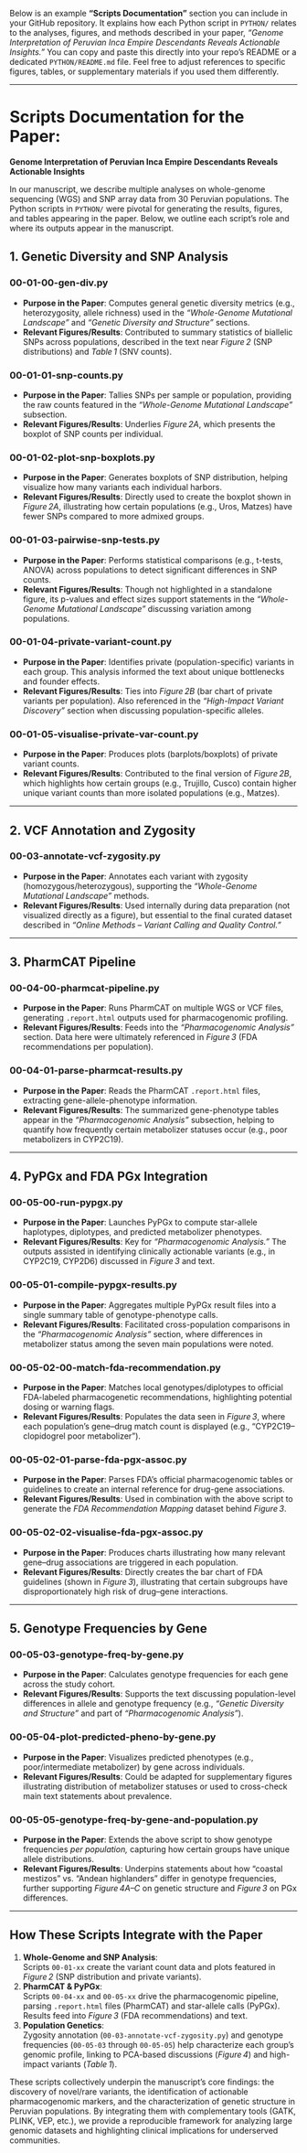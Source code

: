 Below is an example **“Scripts Documentation”** section you can include in your GitHub repository. It explains how each Python script in `PYTHON/` relates to the analyses, figures, and methods described in your paper, *“Genome Interpretation of Peruvian Inca Empire Descendants Reveals Actionable Insights.”* You can copy and paste this directly into your repo’s README or a dedicated `PYTHON/README.md` file. Feel free to adjust references to specific figures, tables, or supplementary materials if you used them differently.

---

# Scripts Documentation for the Paper:
**Genome Interpretation of Peruvian Inca Empire Descendants Reveals Actionable Insights**

In our manuscript, we describe multiple analyses on whole-genome sequencing (WGS) and SNP array data from 30 Peruvian populations. The Python scripts in `PYTHON/` were pivotal for generating the results, figures, and tables appearing in the paper. Below, we outline each script’s role and where its outputs appear in the manuscript.

## 1. Genetic Diversity and SNP Analysis

### 00-01-00-gen-div.py
- **Purpose in the Paper**: Computes general genetic diversity metrics (e.g., heterozygosity, allele richness) used in the *“Whole-Genome Mutational Landscape”* and *“Genetic Diversity and Structure”* sections.  
- **Relevant Figures/Results**: Contributed to summary statistics of biallelic SNPs across populations, described in the text near *Figure 2* (SNP distributions) and *Table 1* (SNV counts).

### 00-01-01-snp-counts.py
- **Purpose in the Paper**: Tallies SNPs per sample or population, providing the raw counts featured in the *“Whole-Genome Mutational Landscape”* subsection.  
- **Relevant Figures/Results**: Underlies *Figure 2A*, which presents the boxplot of SNP counts per individual.

### 00-01-02-plot-snp-boxplots.py
- **Purpose in the Paper**: Generates boxplots of SNP distribution, helping visualize how many variants each individual harbors.  
- **Relevant Figures/Results**: Directly used to create the boxplot shown in *Figure 2A*, illustrating how certain populations (e.g., Uros, Matzes) have fewer SNPs compared to more admixed groups.

### 00-01-03-pairwise-snp-tests.py
- **Purpose in the Paper**: Performs statistical comparisons (e.g., t-tests, ANOVA) across populations to detect significant differences in SNP counts.  
- **Relevant Figures/Results**: Though not highlighted in a standalone figure, its p-values and effect sizes support statements in the *“Whole-Genome Mutational Landscape”* discussing variation among populations.

### 00-01-04-private-variant-count.py
- **Purpose in the Paper**: Identifies private (population-specific) variants in each group. This analysis informed the text about unique bottlenecks and founder effects.  
- **Relevant Figures/Results**: Ties into *Figure 2B* (bar chart of private variants per population). Also referenced in the *“High-Impact Variant Discovery”* section when discussing population-specific alleles.

### 00-01-05-visualise-private-var-count.py
- **Purpose in the Paper**: Produces plots (barplots/boxplots) of private variant counts.  
- **Relevant Figures/Results**: Contributed to the final version of *Figure 2B*, which highlights how certain groups (e.g., Trujillo, Cusco) contain higher unique variant counts than more isolated populations (e.g., Matzes).

---

## 2. VCF Annotation and Zygosity

### 00-03-annotate-vcf-zygosity.py
- **Purpose in the Paper**: Annotates each variant with zygosity (homozygous/heterozygous), supporting the *“Whole-Genome Mutational Landscape”* methods.  
- **Relevant Figures/Results**: Used internally during data preparation (not visualized directly as a figure), but essential to the final curated dataset described in *“Online Methods – Variant Calling and Quality Control.”*

---

## 3. PharmCAT Pipeline

### 00-04-00-pharmcat-pipeline.py
- **Purpose in the Paper**: Runs PharmCAT on multiple WGS or VCF files, generating `.report.html` outputs used for pharmacogenomic profiling.  
- **Relevant Figures/Results**: Feeds into the *“Pharmacogenomic Analysis”* section. Data here were ultimately referenced in *Figure 3* (FDA recommendations per population).

### 00-04-01-parse-pharmcat-results.py
- **Purpose in the Paper**: Reads the PharmCAT `.report.html` files, extracting gene-allele-phenotype information.  
- **Relevant Figures/Results**: The summarized gene-phenotype tables appear in the *“Pharmacogenomic Analysis”* subsection, helping to quantify how frequently certain metabolizer statuses occur (e.g., poor metabolizers in CYP2C19).

---

## 4. PyPGx and FDA PGx Integration

### 00-05-00-run-pypgx.py
- **Purpose in the Paper**: Launches PyPGx to compute star-allele haplotypes, diplotypes, and predicted metabolizer phenotypes.  
- **Relevant Figures/Results**: Key for *“Pharmacogenomic Analysis.”* The outputs assisted in identifying clinically actionable variants (e.g., in CYP2C19, CYP2D6) discussed in *Figure 3* and text.

### 00-05-01-compile-pypgx-results.py
- **Purpose in the Paper**: Aggregates multiple PyPGx result files into a single summary table of genotype-phenotype calls.  
- **Relevant Figures/Results**: Facilitated cross-population comparisons in the *“Pharmacogenomic Analysis”* section, where differences in metabolizer status among the seven main populations were noted.

### 00-05-02-00-match-fda-recommendation.py
- **Purpose in the Paper**: Matches local genotypes/diplotypes to official FDA-labeled pharmacogenetic recommendations, highlighting potential dosing or warning flags.  
- **Relevant Figures/Results**: Populates the data seen in *Figure 3*, where each population’s gene–drug match count is displayed (e.g., “CYP2C19–clopidogrel poor metabolizer”).

### 00-05-02-01-parse-fda-pgx-assoc.py
- **Purpose in the Paper**: Parses FDA’s official pharmacogenomic tables or guidelines to create an internal reference for drug-gene associations.  
- **Relevant Figures/Results**: Used in combination with the above script to generate the *FDA Recommendation Mapping* dataset behind *Figure 3*.

### 00-05-02-02-visualise-fda-pgx-assoc.py
- **Purpose in the Paper**: Produces charts illustrating how many relevant gene–drug associations are triggered in each population.  
- **Relevant Figures/Results**: Directly creates the bar chart of FDA guidelines (shown in *Figure 3*), illustrating that certain subgroups have disproportionately high risk of drug–gene interactions.

---

## 5. Genotype Frequencies by Gene

### 00-05-03-genotype-freq-by-gene.py
- **Purpose in the Paper**: Calculates genotype frequencies for each gene across the study cohort.  
- **Relevant Figures/Results**: Supports the text discussing population-level differences in allele and genotype frequency (e.g., *“Genetic Diversity and Structure”* and part of *“Pharmacogenomic Analysis”*).

### 00-05-04-plot-predicted-pheno-by-gene.py
- **Purpose in the Paper**: Visualizes predicted phenotypes (e.g., poor/intermediate metabolizer) by gene across individuals.  
- **Relevant Figures/Results**: Could be adapted for supplementary figures illustrating distribution of metabolizer statuses or used to cross-check main text statements about prevalence.

### 00-05-05-genotype-freq-by-gene-and-population.py
- **Purpose in the Paper**: Extends the above script to show genotype frequencies *per population,* capturing how certain groups have unique allele distributions.  
- **Relevant Figures/Results**: Underpins statements about how “coastal mestizos” vs. “Andean highlanders” differ in genotype frequencies, further supporting *Figure 4A–C* on genetic structure and *Figure 3* on PGx differences.

---

## How These Scripts Integrate with the Paper

1. **Whole-Genome and SNP Analysis**:  
   Scripts `00-01-xx` create the variant count data and plots featured in *Figure 2* (SNP distribution and private variants).  
2. **PharmCAT & PyPGx**:  
   Scripts `00-04-xx` and `00-05-xx` drive the pharmacogenomic pipeline, parsing `.report.html` files (PharmCAT) and star-allele calls (PyPGx). Results feed into *Figure 3* (FDA recommendations) and text.  
3. **Population Genetics**:  
   Zygosity annotation (`00-03-annotate-vcf-zygosity.py`) and genotype frequencies (`00-05-03` through `00-05-05`) help characterize each group’s genomic profile, linking to PCA-based discussions (*Figure 4*) and high-impact variants (*Table 1*).

These scripts collectively underpin the manuscript’s core findings: the discovery of novel/rare variants, the identification of actionable pharmacogenomic markers, and the characterization of genetic structure in Peruvian populations. By integrating them with complementary tools (GATK, PLINK, VEP, etc.), we provide a reproducible framework for analyzing large genomic datasets and highlighting clinical implications for underserved communities.



